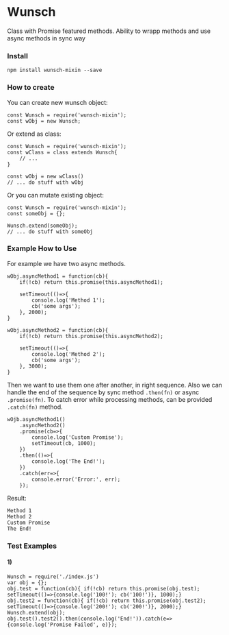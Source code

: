# Wunsch
Class with Promise featured methods. Ability to wrapp methods and use async methods in sync way

### Install

```
npm install wunsch-mixin --save
```

### How to create

You can create new wunsch object:
```
const Wunsch = require('wunsch-mixin');
const wObj = new Wunsch;
```

Or extend as class:
```
const Wunsch = require('wunsch-mixin');
const wClass = class extends Wunsch{
    // ...
}

const wObj = new wClass()
// ... do stuff with wObj
```

Or you can mutate existing object:
```
const Wunsch = require('wunsch-mixin');
const someObj = {};

Wunsch.extend(someObj);
// ... do stuff with someObj
```


### Example How to Use
For example we have two async methods.
```
wObj.asyncMethod1 = function(cb){
    if(!cb) return this.promise(this.asyncMethod1);

    setTimeout(()=>{
        console.log('Method 1');
        cb('some args');
    }, 2000);
}

wObj.asyncMethod2 = function(cb){
    if(!cb) return this.promise(this.asyncMethod2);

    setTimeout(()=>{
        console.log('Method 2');
        cb('some args');
    }, 3000);
}
```

Then we want to use them one after another, in right sequence. Also we can handle the end of the sequence by sync method `.then(fn)` or async `.promise(fn)`. To catch error while processing methods, can be provided `.catch(fn)` method.

```
wOjb.asyncMethod1()
    .asyncMethod2()
    .promise(cb=>{
        console.log('Custom Promise');
        setTimeout(cb, 1000);
    })
    .then(()=>{
        console.log('The End!');
    })
    .catch(err=>{
        console.error('Error:', err);
    });

```

Result:
```
Method 1
Method 2
Custom Promise
The End!
```


### Test Examples
#### 1)
```
Wunsch = require('./index.js')
var obj = {};
obj.test = function(cb){ if(!cb) return this.promise(obj.test); setTimeout(()=>{console.log('100!'); cb('100!')}, 1000);}
obj.test2 = function(cb){ if(!cb) return this.promise(obj.test2); setTimeout(()=>{console.log('200!'); cb('200!')}, 2000);}
Wunsch.extend(obj);
obj.test().test2().then(console.log('End!')).catch(e=>{console.log('Promise Failed', e)});
```